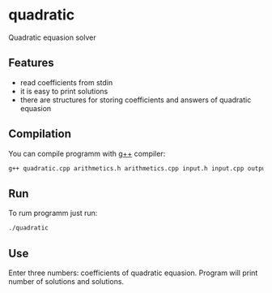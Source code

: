 # quadratic
Quadratic equasion solver

## Features

- read coefficients from stdin
- it is easy to print solutions
- there are structures for storing coefficients and answers of quadratic equasion

## Compilation
You can compile programm with [g++]("https://gcc.gnu.org/") compiler:
```sh
g++ quadratic.cpp arithmetics.h arithmetics.cpp input.h input.cpp output.h output.cpp unitest.h unitest.cpp -o quadratic
```

## Run
To rum programm just run:
```sh
./quadratic
```
## Use
Enter three numbers: coefficients of quadratic equasion. Program will print number of solutions and solutions.

